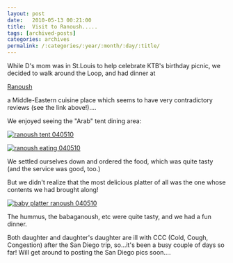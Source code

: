 ```yaml
---
layout: post
date:	2010-05-13 00:21:00
title:  Visit to Ranoush.....
tags: [archived-posts]
categories: archives
permalink: /:categories/:year/:month/:day/:title/
---
```

While D's mom was in St.Louis to help celebrate KTB's birthday picnic, we decided to walk around the Loop, and had dinner at

<a href="http://maps.google.com/maps/place?oe=utf-8&client=firefox-a&rlz=1R1GGLL_en___US369&um=1&ie=UTF-8&q=ranoush+restaurant+st.louis+delmar+loop&fb=1&gl=us&hq=ranoush+restaurant&hnear=st.louis+delmar+loop&cid=14556020554972716801"> Ranoush </a>

a Middle-Eastern cuisine place which seems to have very contradictory reviews (see the link above!)....

We enjoyed seeing the "Arab" tent dining area:


<a href="http://s967.photobucket.com/albums/ae160/pedoral/?action=view&current=IMG_4405.jpg" target="_blank"><img src="http://i967.photobucket.com/albums/ae160/pedoral/IMG_4405.jpg" border="0" alt="ranoush tent 040510"></a>



<a href="http://s967.photobucket.com/albums/ae160/pedoral/?action=view&current=IMG_4407.jpg" target="_blank"><img src="http://i967.photobucket.com/albums/ae160/pedoral/IMG_4407.jpg" border="0" alt="ranoush eating 040510"></a>


We settled ourselves down and ordered the food, which was quite tasty (and the service was good, too.)

But we didn't realize that the most delicious platter of all was the one whose contents we had brought along!



<a href="http://s967.photobucket.com/albums/ae160/pedoral/?action=view&current=IMG_4410.jpg" target="_blank"><img src="http://i967.photobucket.com/albums/ae160/pedoral/IMG_4410.jpg" border="0" alt="baby platter ranoush 040510"></a>

The hummus, the babaganoush, etc were quite tasty, and we had a fun dinner.

Both daughter and daughter's daughter are ill with CCC (Cold, Cough, Congestion) after the San Diego trip, so...it's been a busy couple of days so far! Will get around to posting the San Diego pics soon....
